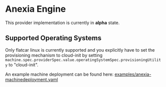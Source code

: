 # Anexia Engine

This provider implementation is currently in **alpha** state.

## Supported Operating Systems

Only flatcar linux is currently supported and you explicitly have to set the provisioning mechanism to cloud-init by setting `machine.spec.providerSpec.value.operatingSystemSpec.provisioningUtility` to "cloud-init".

An example machine deployment can be found here: [examples/anexia-machinedeployment.yaml](../examples/anexia-machinedeployment.yaml)